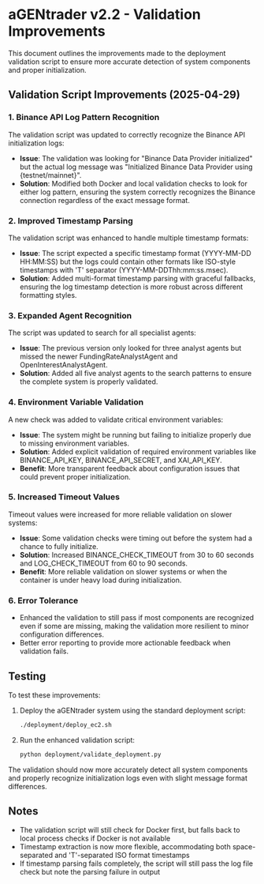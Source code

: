 # aGENtrader v2.2 - Validation Improvements

This document outlines the improvements made to the deployment validation script to ensure more accurate detection of system components and proper initialization.

## Validation Script Improvements (2025-04-29)

### 1. Binance API Log Pattern Recognition

The validation script was updated to correctly recognize the Binance API initialization logs:

- **Issue**: The validation was looking for "Binance Data Provider initialized" but the actual log message was "Initialized Binance Data Provider using {testnet/mainnet}".
- **Solution**: Modified both Docker and local validation checks to look for either log pattern, ensuring the system correctly recognizes the Binance connection regardless of the exact message format.

### 2. Improved Timestamp Parsing

The validation script was enhanced to handle multiple timestamp formats:

- **Issue**: The script expected a specific timestamp format (YYYY-MM-DD HH:MM:SS) but the logs could contain other formats like ISO-style timestamps with 'T' separator (YYYY-MM-DDThh:mm:ss.msec).
- **Solution**: Added multi-format timestamp parsing with graceful fallbacks, ensuring the log timestamp detection is more robust across different formatting styles.

### 3. Expanded Agent Recognition

The script was updated to search for all specialist agents:

- **Issue**: The previous version only looked for three analyst agents but missed the newer FundingRateAnalystAgent and OpenInterestAnalystAgent.
- **Solution**: Added all five analyst agents to the search patterns to ensure the complete system is properly validated.

### 4. Environment Variable Validation

A new check was added to validate critical environment variables:

- **Issue**: The system might be running but failing to initialize properly due to missing environment variables.
- **Solution**: Added explicit validation of required environment variables like BINANCE_API_KEY, BINANCE_API_SECRET, and XAI_API_KEY.
- **Benefit**: More transparent feedback about configuration issues that could prevent proper initialization.

### 5. Increased Timeout Values

Timeout values were increased for more reliable validation on slower systems:

- **Issue**: Some validation checks were timing out before the system had a chance to fully initialize.
- **Solution**: Increased BINANCE_CHECK_TIMEOUT from 30 to 60 seconds and LOG_CHECK_TIMEOUT from 60 to 90 seconds.
- **Benefit**: More reliable validation on slower systems or when the container is under heavy load during initialization.

### 6. Error Tolerance

- Enhanced the validation to still pass if most components are recognized even if some are missing, making the validation more resilient to minor configuration differences.
- Better error reporting to provide more actionable feedback when validation fails.

## Testing

To test these improvements:

1. Deploy the aGENtrader system using the standard deployment script:
   ```bash
   ./deployment/deploy_ec2.sh
   ```

2. Run the enhanced validation script:
   ```bash
   python deployment/validate_deployment.py
   ```

The validation should now more accurately detect all system components and properly recognize initialization logs even with slight message format differences.

## Notes

- The validation script will still check for Docker first, but falls back to local process checks if Docker is not available
- Timestamp extraction is now more flexible, accommodating both space-separated and 'T'-separated ISO format timestamps
- If timestamp parsing fails completely, the script will still pass the log file check but note the parsing failure in output